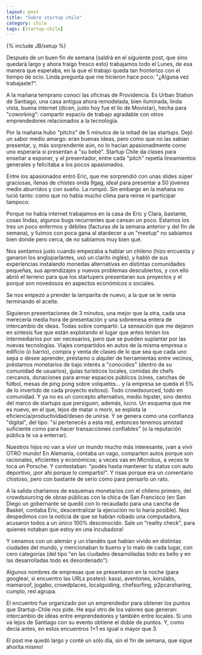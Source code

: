 ```yaml
---
layout: post
title: "Sobre startup chile"
category: chile
tags: [startup-chile]
---
```

{% include JB/setup %}

Después de un buen fin de semana (saldrá en el siguiente post, que sino
quedará largo y ahora traigo fresco esto) trabajamos todo el Lunes, de esa
manera que esperaba, en la que el trabajo queda tan fronterizo con el tiempo
de ocio. Linda pregunta que me hicieron hace poco: "¿Alguna vez trabajaste?".

A la mañana temprano conocí las oficinas de Providencia. Es Urban Station de
Santiago, una casa antigua ahora remodelada, bien iluminada, linda vista,
buena internet (dicen, justo hoy fue el lío de Movistar), hecha para
"coworking": compartir espacio de trabajo agradable con otros emprendedores
relacionados a la tecnología.

Por la mañana hubo "pitchs" de 5 minutos de la mitad de las startups. Dejó un
sabor medio amargo: eran buenas ideas, pero como que no las sabían presentar,
y, más sorprendente aún, no lo hacían apasionadmente como uno esperaría si
presentan a "su bebé". Startup Chile da clases para enseñar a exponer, y el
presentador, entre cada "pitch" repetía lineamientos generales y felicitaba a
los pocos apasionados.

Entre los apasionados entró Eric, que me sorprendió con unas slides súper
graciosas, llenas de chistes onda 9gag, ideal para presentar a 50 jóvenes
medio aburridos y con sueño. La rompió. Sin embargo en la mañana no lució
tanto: como que no había mucho clima para reirse ni participar tampoco.

Porque no había internet trabajamos en la casa de Eric y Clara, bastante,
cosas lindas, algunos bugs recurrentes que cansan un poco. Estamos los tres un
poco enfermos y débiles (facturas de la semana anterior y del fin de semana),
y fuimos con poca gana al atardecer a un "meetup" no sabíamos bien donde pero
cerca, de no sabíamos muy bien qué.

Nos sentamos justo cuando empezaba a hablar un chileno (hizo encuesta y
ganaron los angloparlantes, usó un clarito inglés), y habló de sus
experiencias instalando monedas alternativas en distintas comunidades
pequeñas, sus aprendizajes y nuevos problemas descubiertos, y con ello abrió
el terreno para que los startupers presentaran sus proyectos y el porqué son
novedosos en aspectos económicos o sociales.

Se nos empezó a prender la lamparita de nuevo, a la que se le venía terminando
el aceite.

Siguieron presentaciones de 3 minutos, una mejor que la otra, cada una
merecería media hora de presentación y una sobremesa entera de intercambio de
ideas. Todas sobre compartir. La sensación que me dejaron en síntesis fue que
están explotando el lugar que antes tenían los intermediarios por ser
necesarios, pero que se pueden suplantar por las nuevas tecnologías. Viajes
compartidos en autos de la misma empresa o edificio (o barrio), compra y venta
de clases de lo que sea que cada uno sepa o desee aprender, préstamo o
alquiler de herramientas entre vecinos, préstamos monetarios de bajo interés a
"conocidos" (dentro de su comunidad de usuarios), guías turísticos locales,
comidas de chefs cercanos, donaciones para armar espacios públicos (cines,
canchas de fútbol, mesas de ping pong sobre volquetes... y la empresa se queda
el 5% de lo invertido de cada proyecto exitoso). Todo crowdsourced, todo en
comunidad. Y ya no es un concepto alternativo, medio hipster, sino dentro del
marco de startups que persiguen, además, lucro. Un esquema que me es nuevo, en
el que, lejos de matar o morir, se explota la eficiencia/productividad/deseo
de unirse. Y se genera como una confianza "digital", del tipo: "si pertenecés
a esta red, entonces tenemos amistad suficiente como para hacer transacciones
confiables" (o la reputación pública te va a enterrar).

Nuestros hijos no van a vivir un mundo mucho más interesante, ¡van a vivir
OTRO mundo! En Alemania, contaba un vago, comparten autos porque son
racionales, eficientes y económicos; a veces vas en Microbus, a veces te toca
un Porsche. Y contestaban: "podés hasta mantener tu status con auto deportivo,
¡por ahí porque lo compartís!". Y risas porque era un comentario chistoso,
pero con bastante de serio como para pensarlo un rato.

A la salida charlamos de esquemas monetarios con el chileno primero, del
crowdsourcing de obras públicas con la chica de San Francisco (en San Diego un
gobernante se quedó con lo recaudado para una cancha de Basket, contaba Eric,
descentralizar la ejecución no lo haría posible). Nos despedimos con la
noticia de que se habían robado una computadora, acusaron todos a un único
100% desconocido. Sale un "reality check", para quienes notaban que estoy en
una incubadora!

Y cenamos con un alemán y un irlandés que habían vivido en distintas ciudades
del mundo, y mencionaban lo bueno y lo malo de cada lugar, con cero categorías
(del tipo "en las ciudades desarrolladas todo es bello y en las desarrolladas
todo es desordenado").

Algunos nombres de empresas que se presentaron en la noche (para googlear, si
encuentro las URLs posteo): kassi, aventones, korulabs, mamaroof, jogabo,
crowdplaces, localguiding, chefsurfing, p2pcarsharing, cumplo, red agrupa.

El encuentro fue organizado por un emprendedor para obtener los puntos que
Startup-Chile nos pide. He aquí otro de los valores que generan: intercambio
de ideas entre emprendedores y también entre locales. Si uno va lejos de
Santiago con su evento obtiene el doble de puntos. Y, como decía antes, en
estos encuentros 1+1 es igual o mayor que 3.

El post me quedó largo y conté un sólo día, sin el fin de semana, que
sigue ahorita mismo!
